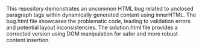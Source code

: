 This repository demonstrates an uncommon HTML bug related to unclosed paragraph tags within dynamically generated content using innerHTML. The bug.html file showcases the problematic code, leading to validation errors and potential layout inconsistencies. The solution.html file provides a corrected version using DOM manipulation for safer and more robust content insertion.